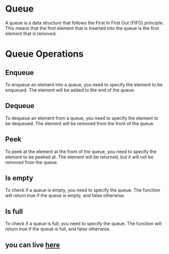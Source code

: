 # Queue

A queue is a data structure that follows the First In First Out (FIFO) principle. This means that the first element that is inserted into the queue is the first element that is removed.

# Queue Operations

## Enqueue

To enqueue an element into a queue, you need to specify the element to be enqueued. The element will be added to the end of the queue.

## Dequeue

To dequeue an element from a queue, you need to specify the element to be dequeued. The element will be removed from the front of the queue.

## Peek

To peek at the element at the front of the queue, you need to specify the element to be peeked at. The element will be returned, but it will not be removed from the queue.

## Is empty

To check if a queue is empty, you need to specify the queue. The function will return true if the queue is empty, and false otherwise.

## Is full

To check if a queue is full, you need to specify the queue. The function will return true if the queue is full, and false otherwise.

## you can live [here](https://shyam-brs.github.io/queue/)
